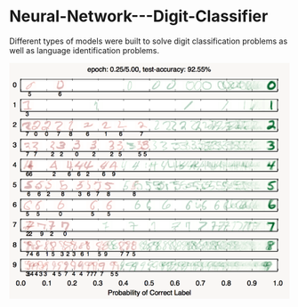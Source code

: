 # Neural-Network---Digit-Classifier
Different types of models were built to solve digit classification problems as well as language identification problems. 

![Screenshot](machine_learning_classification.png)
